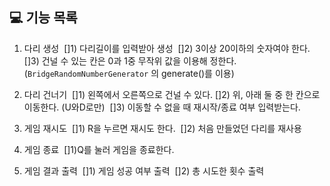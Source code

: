 ## 💻 기능 목록


1. 다리 생성 
[]1) 다리길이를 입력받아 생성 
[]2) 3이상 20이하의 숫자여야 한다.  
[]3) 건널 수 있는 칸은 0과 1중 무작위 값을 이용해 정한다. (`BridgeRandomNumberGenerator` 의 generate()를 이용) 

2. 다리 건너기 
[]1) 왼쪽에서 오른쪽으로 건널 수 있다.
[]2) 위, 아래 둘 중 한 칸으로 이동한다. (U와D로만) 
[]3) 이동할 수 없을 때 재시작/종료 여부 입력받는다. 

3. 게임 재시도 
[]1) R을 누르면 재시도 한다. 
[]2) 처음 만들었던 다리를 재사용 

4. 게임 종료 
[]1)Q를 눌러 게임을 종료한다. 

5. 게임 결과 출력 
[]1) 게임 성공 여부 출력 
[]2) 총 시도한 횟수 출력
